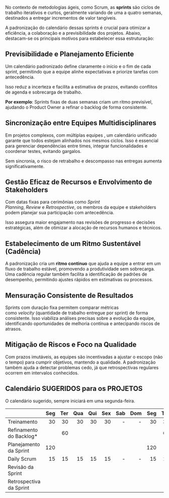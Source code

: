 No contexto de metodologias ágeis, como Scrum, as **sprints** são ciclos de trabalho iterativos e curtos, geralmente variando de uma a quatro semanas, destinados a entregar incrementos de valor tangíveis. 

A padronização do calendário dessas sprints é crucial para otimizar a eficiência, a colaboração e a previsibilidade dos projetos. Abaixo, destacam-se os principais motivos para estabelecer essa estruturação:
## **Previsibilidade e Planejamento Eficiente**
Um calendário padronizado define claramente o início e o fim de cada sprint, permitindo que a equipe alinhe expectativas e priorize tarefas com antecedência. 

Isso reduz a incerteza e facilita a estimativa de prazos, evitando conflitos de agenda e sobrecarga de trabalho. 

**Por exemplo**: Sprints fixas de duas semanas criam um ritmo previsível, ajudando o Product Owner a refinar o backlog de forma consistente.

## **Sincronização entre Equipes Multidisciplinares**
Em projetos complexos, com múltiplas equipes , um calendário unificado garante que todos estejam alinhados nos mesmos ciclos. Isso é essencial para gerenciar dependências entre times, integrar funcionalidades e coordenar testes, evitando gargalos.

Sem sincronia, o risco de retrabalho e descompasso nas entregas aumenta significativamente.

## **Gestão Eficaz de Recursos e Envolvimento de Stakeholders**
Com datas fixas para cerimônias como _Sprint Planning_, _Review_ e _Retrospective_, os membros da equipe e stakeholders podem planejar sua participação com antecedência. 

Isso assegura maior engajamento nas revisões de progresso e decisões estratégicas, além de otimizar a alocação de recursos humanos e técnicos.

## **Estabelecimento de um Ritmo Sustentável (Cadência)**
A padronização cria um **ritmo contínuo** que ajuda a equipe a entrar em um fluxo de trabalho estável, promovendo a produtividade sem sobrecarga. Uma cadência regular também facilita a identificação de padrões de desempenho, permitindo ajustes rápidos em estimativas ou processos.

## **Mensuração Consistente de Resultados**
Sprints com duração fixa permitem comparar métricas como _velocity_ (quantidade de trabalho entregue por sprint) de forma consistente. Isso viabiliza análises precisas sobre a evolução da equipe, identificando oportunidades de melhoria contínua e antecipando riscos de atrasos.

## **Mitigação de Riscos e Foco na Qualidade**
Com prazos imutáveis, as equipes são incentivadas a ajustar o escopo (não o tempo) para cumprir objetivos, mantendo a qualidade. A padronização também ajuda a detectar problemas cedo, já que retrospectivas regulares ocorrem em intervalos conhecidos.

## **Calendário SUGERIDOS para os PROJETOS**
O calendário sugerido, sempre iniciará em uma segunda-feira.

<!--calendario-start-->

|                         | Seg | Ter | Qua | Qui | Sex | Sab | Dom | Seg | Ter | Qua | Qui | Sex |
| ----------------------- | --: | --: | --: | --: | --: | --: | --: | --: | --: | --: | --: | --: |
| Treinamento             |  30 |  30 |  30 |  30 |  30 |   - |   - |  30 |  30 |  30 |  30 |  30 |
| Refinamento do Backlog* |     |  60 |     |     |     |     |     |     |  60 |     |     |     |
| Planejamento da Sprint  | 120 |     |     |     |     |     |     | 120 |     |     |     |     |
| Daily Scrum             |  15 |  15 |  15 |  15 |  15 |   - |   - |  15 |  15 |  15 |  15 |  15 |
| Revisão da Sprint       |     |     |     |     |     |     |     |     |     |     |     | 120 |
| Retrospectiva da Sprint |     |     |     |     |     |     |     |     |     |     |     |  90 |

<!--calendario-end-->
